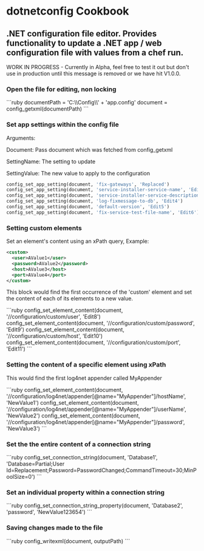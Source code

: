 <h1>dotnetconfig Cookbook</h1>
<h2>.NET configuration file editor. Provides functionality to update a .NET app / web configuration file with values from a chef run.</h2>

<p>WORK IN PROGRESS - Currently in Alpha, feel free to test it out but don't use in production until this message is removed or we have hit V1.0.0.</p>

<h3>Open the file for editing, non locking</h3>
```ruby
documentPath = 'C:\\Config\\' + 'app.config'
document = config_getxml(documentPath)
```

<h3>Set app settings within the config file</h3>
<p>Arguments:</p>
<p>  Document: Pass document which was fetched from config_getxml</p>
<p>  SettingName: The setting to update</p>
<p>  SettingValue: The new value to apply to the configuration</p>

```ruby
config_set_app_setting(document, 'fix-gateways', 'Replaced')
config_set_app_setting(document, 'service-installer-service-name', 'Edit2')
config_set_app_setting(document, 'service-installer-service-description', 'Edit3')
config_set_app_setting(document, 'log-fixmessage-to-db', 'Edit4')
config_set_app_setting(document, 'default-version', 'Edit5')
config_set_app_setting(document, 'fix-service-test-file-name', 'Edit6')
```

<h3>Setting custom elements</h3>
<p>Set an element's content using an xPath query, Example:</p>

```xml
<custom>
  <user>AValue1</user>
  <password>AValue2</password>
  <host>AValue3</host>
  <port>AValue4</port>
</custom>
```

<p>This block would find the first occurrence of the 'custom' element and set the content of each of its elements to a new value.</p>
```ruby
config_set_element_content(document, '//configuration/custom/user', 'Edit8')
config_set_element_content(document, '//configuration/custom/password', 'Edit9')
config_set_element_content(document, '//configuration/custom/host', 'Edit10')
config_set_element_content(document, '//configuration/custom/port', 'Edit11')
```

<h3>Setting the content of a specific element using xPath</h3>
<p>This would find the first log4net appender called MyAppender</p>
```ruby
config_set_element_content(document, '//configuration/log4net/appender[@name="MyAppender"]/hostName', 'NewValue1')
config_set_element_content(document, '//configuration/log4net/appender[@name="MyAppender"]/userName', 'NewValue2')
config_set_element_content(document, '//configuration/log4net/appender[@name="MyAppender"]/password', 'NewValue3')
```

<h3>Set the the entire content of a connection string</h3>
```ruby
config_set_connection_string(document, 'Database1', 'Database=Partial;User Id=Replacement;Password=PasswordChanged;CommandTimeout=30;MinPoolSize=0')
```

<h3>Set an individual property within a connection string</h3>
```ruby
config_set_connection_string_property(document, 'Database2', 'password', 'NewValue123654')
```

<h3>Saving changes made to the file</h3>
```ruby
config_writexml(document, outputPath)
```
